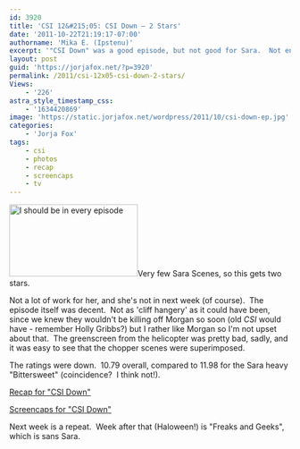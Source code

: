 ```yaml
---
id: 3920
title: 'CSI 12&#215;05: CSI Down — 2 Stars'
date: '2011-10-22T21:19:17-07:00'
authorname: 'Mika E. (Ipstenu)'
excerpt: '"CSI Down" was a good episode, but not good for Sara.  Not enough of her, which is why the ratings were low (10.79).'
layout: post
guid: 'https://jorjafox.net/?p=3920'
permalink: /2011/csi-12x05-csi-down-2-stars/
Views:
    - '226'
astra_style_timestamp_css:
    - '1634420869'
image: 'https://static.jorjafox.net/wordpress/2011/10/csi-down-ep.jpg'
categories:
    - 'Jorja Fox'
tags:
    - csi
    - photos
    - recap
    - screencaps
    - tv
---
```


<img class="alignleft size-medium wp-image-3921" title="I should be in every episode" src="//static.jorjafox.net/wordpress/2011/10/csi-down-ep-230x129.jpg" alt="I should be in every episode" width="230" height="129" />Very few Sara Scenes, so this gets two stars.

Not a lot of work for her, and she's not in next week (of course).  The episode itself was decent.  Not as 'cliff hangery' as it could have been, since we knew they wouldn't be killing off Morgan so soon (old _CSI_ would have - remember Holly Gribbs?) but I rather like Morgan so I'm not upset about that.  The greenscreen from the helicopter was pretty bad, sadly, and it was easy to see that the chopper scenes were superimposed.

The ratings were down.  10.79 overall, compared to 11.98 for the Sara heavy "Bittersweet" (coincidence?  I think not!).

<a href="https://jorjafox.net/wiki/CSI_Down">Recap for "CSI Down"</a>

<a href="https://jorjafox.net/gallery/tv/csi/season12/csidown/">Screencaps for "CSI Down"</a>

Next week is a repeat.  Week after that (Haloween!) is "Freaks and Geeks", which is sans Sara.
